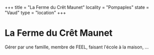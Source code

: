+++
title = "La Ferme du Crêt Maunet"
locality = "Pompaples"
state = "Vaud"
type = "location"
+++

# La Ferme du Crêt Maunet

Gérer par une famille, membre de FEEL, faisant l'école à la maison, ...
